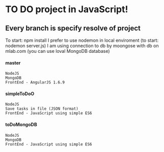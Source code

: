 # TO DO project in JavaScript!

## Every branch is specify resolve of project

To start:
npm install
I prefer to use nodemon in local enviroment (to start: nodemon server.js)
I am using connection to db by moongose with db on mlab.com (you can use loval MongoDB database)

#### master 
```
NodeJS
MongoDB
FrontEnd - AngularJS 1.6.9
```

#### simpleToDoO 
```
NodeJS
Save tasks in file (JSON format)
FrontEnd - JavaScript using simple ES6
```
#### toDoMongoDB
```
NodeJS
MongoDB
FrontEnd - JavaScript using simple ES6
```